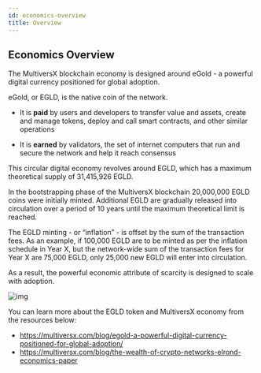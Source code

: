 ```yaml
---
id: economics-overview
title: Overview
---
```


[comment]: # (mx-context-auto)

[comment]: # (mx-context-auto)

## **Economics Overview**

The MultiversX blockchain economy is designed around eGold - a powerful digital currency positioned for global adoption.

eGold, or EGLD, is the native coin of the network.

- It is **paid** by users and developers to transfer value and assets, create and manage tokens, deploy and call smart contracts, and other similar operations

- It is **earned** by validators, the set of internet computers that run and secure the network and help it reach consensus

This circular digital economy revolves around EGLD, which has a maximum theoretical supply of 31,415,926 EGLD.

In the bootstrapping phase of the MultiversX blockchain 20,000,000 EGLD coins were initially minted. 
Additional EGLD are gradually released into circulation over a period of 10 years until the maximum theoretical limit is reached.

The EGLD minting - or “inflation” - is offset by the sum of the transaction fees. As an example, if 100,000 EGLD are to be minted as per the inflation schedule in Year X, but the network-wide sum of the transaction fees for Year X are 75,000 EGLD, only 25,000 new EGLD will enter into circulation.

As a result, the powerful economic attribute of scarcity is designed to scale with adoption.

![img](/economics/egld-supply.png)

You can learn more about the EGLD token and MultiversX economy from the resources below:
- https://multiversx.com/blog/egold-a-powerful-digital-currency-positioned-for-global-adoption/
- https://multiversx.com/blog/the-wealth-of-crypto-networks-elrond-economics-paper

